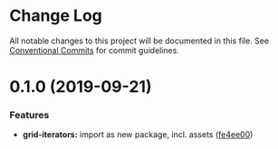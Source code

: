 # Change Log

All notable changes to this project will be documented in this file.
See [Conventional Commits](https://conventionalcommits.org) for commit guidelines.

# 0.1.0 (2019-09-21)


### Features

* **grid-iterators:** import as new package, incl. assets ([fe4ee00](https://github.com/thi-ng/umbrella/commit/fe4ee00))
